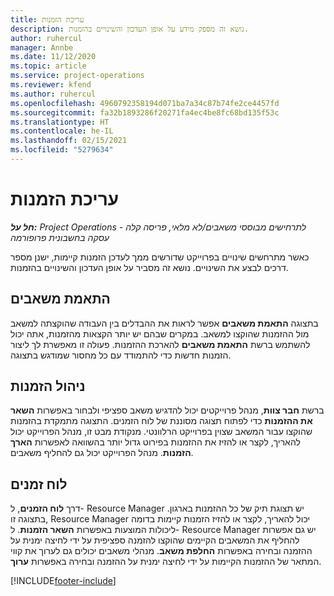 ```yaml
---
title: עריכת הזמנות
description: נושא זה מספק מידע על אופן העדכון והשינויים בהזמנות.
author: ruhercul
manager: Annbe
ms.date: 11/12/2020
ms.topic: article
ms.service: project-operations
ms.reviewer: kfend
ms.author: ruhercul
ms.openlocfilehash: 4960792358194d071ba7a34c87b74fe2ce4457fd
ms.sourcegitcommit: fa32b1893286f20271fa4ec4be8fc68bd135f53c
ms.translationtype: HT
ms.contentlocale: he-IL
ms.lasthandoff: 02/15/2021
ms.locfileid: "5279634"
---
```

# <a name="edit-bookings"></a>עריכת הזמנות

_**חל על:** Project Operations לתרחישים מבוססי משאבים/לא מלאי, פריסה קלה - עסקה בחשבונית פרופורמה_


כאשר מתרחשים שינויים בפרוייקט שדורשים ממך לעדכן הזמנות קיימות, ישנן מספר דרכים לבצע את השינויים. נושא זה מסביר על אופן העדכון והשינויים בהזמנות.

## <a name="resource-reconciliation"></a>התאמת משאבים

בתצוגה **התאמת משאבים** אפשר לראות את ההבדלים בין העבודה שהוקצתה למשאב מול ההזמנות שהוקצו למשאב. במקרים שבהם יש יותר הקצאות מהזמנות, אתה יכול להשתמש ברשת **התאמת משאבים** להארכת ההזמנות. פעולה זו מאפשרת לך ליצור הזמנות חדשות כדי להתמודד עם כל מחסור שמודגש בתצוגה.

## <a name="maintain-bookings"></a>ניהול הזמנות

ברשת **חבר צוות**, מנהל פרוייקטים יכול להדגיש משאב ספציפי ולבחור באפשרות **השאר את ההזמנות** כדי לפתוח תצוגה מסוננת של לוח הזמנים. התצוגה מתמקדת בהזמנות שהוקצו עבור המשאב שצוין בפרוייקט הרלוונטי. מנקודת מבט זו, מנהל הפרוייקט יכול להאריך, לקצר או להזיז את ההזמנות בפירוט גדול יותר בהשוואה לאפשרות **הארך הזמנות**. מנהל הפרוייקט יכול גם להחליף משאבים.

## <a name="schedule-board"></a>לוח זמנים

דרך **לוח הזמנים**, ל- Resource Manager יש תצוגת תיק של כל ההזמנות בארגון. בתצוגה זו, Resource Manager יכול להאריך, לקצר או להזיז הזמנות קיימות בדומה ליכולות המוצעות באפשרות **השאר הזמנות**. ל- Resource Manager יש גם אפשרות להחליף את המשאבים הקיימים שהוקצו להזמנה ספציפית על ידי לחיצה ימנית על ההזמנה ובחירה באפשרות **החלפת משאב**. מנהלי משאבים יכולים גם לערוך את קווי המתאר של ההזמנות הקיימות על ידי לחיצה ימנית על ההזמנה ובחירה באפשרות **ערוך**.


[!INCLUDE[footer-include](../includes/footer-banner.md)]